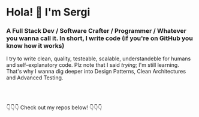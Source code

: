 # Hola! 👋 I'm Sergi
### A Full Stack Dev / Software Crafter / Programmer / Whatever you wanna call it. In short, I write code (if you're on GitHub you know how it works)
I try to write clean, quality, testeable, scalable, understandeble for humans and self-explanatory code. Plz note that I said *trying*; I'm still learning. That's why I wanna dig deeper into Design Patterns, Clean Architectures and Advanced Testing.

<br>
<!--
- 🔭 I’m currently working on a couple of personal Projects. They're top secret: if I told you I should kill you
- 🌱 I’m currently learning everythin. All the time  
- 👯 I’m looking to collaborate on any project that I find interesting!
- 🍝 I love pasta! (but hate spaghetties in my code)
-->
<br>

👇👇👇 Check out my repos below! 👇👇👇
